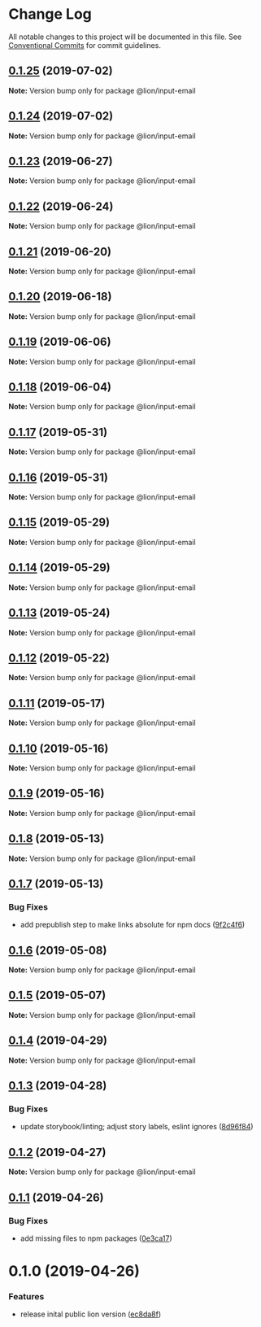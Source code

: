 # Change Log

All notable changes to this project will be documented in this file.
See [Conventional Commits](https://conventionalcommits.org) for commit guidelines.

## [0.1.25](https://github.com/ing-bank/lion/compare/@lion/input-email@0.1.24...@lion/input-email@0.1.25) (2019-07-02)

**Note:** Version bump only for package @lion/input-email





## [0.1.24](https://github.com/ing-bank/lion/compare/@lion/input-email@0.1.23...@lion/input-email@0.1.24) (2019-07-02)

**Note:** Version bump only for package @lion/input-email





## [0.1.23](https://github.com/ing-bank/lion/compare/@lion/input-email@0.1.22...@lion/input-email@0.1.23) (2019-06-27)

**Note:** Version bump only for package @lion/input-email





## [0.1.22](https://github.com/ing-bank/lion/compare/@lion/input-email@0.1.21...@lion/input-email@0.1.22) (2019-06-24)

**Note:** Version bump only for package @lion/input-email





## [0.1.21](https://github.com/ing-bank/lion/compare/@lion/input-email@0.1.20...@lion/input-email@0.1.21) (2019-06-20)

**Note:** Version bump only for package @lion/input-email





## [0.1.20](https://github.com/ing-bank/lion/compare/@lion/input-email@0.1.19...@lion/input-email@0.1.20) (2019-06-18)

**Note:** Version bump only for package @lion/input-email





## [0.1.19](https://github.com/ing-bank/lion/compare/@lion/input-email@0.1.18...@lion/input-email@0.1.19) (2019-06-06)

**Note:** Version bump only for package @lion/input-email





## [0.1.18](https://github.com/ing-bank/lion/compare/@lion/input-email@0.1.17...@lion/input-email@0.1.18) (2019-06-04)

**Note:** Version bump only for package @lion/input-email





## [0.1.17](https://github.com/ing-bank/lion/compare/@lion/input-email@0.1.16...@lion/input-email@0.1.17) (2019-05-31)

**Note:** Version bump only for package @lion/input-email





## [0.1.16](https://github.com/ing-bank/lion/compare/@lion/input-email@0.1.15...@lion/input-email@0.1.16) (2019-05-31)

**Note:** Version bump only for package @lion/input-email





## [0.1.15](https://github.com/ing-bank/lion/compare/@lion/input-email@0.1.14...@lion/input-email@0.1.15) (2019-05-29)

**Note:** Version bump only for package @lion/input-email





## [0.1.14](https://github.com/ing-bank/lion/compare/@lion/input-email@0.1.13...@lion/input-email@0.1.14) (2019-05-29)

**Note:** Version bump only for package @lion/input-email





## [0.1.13](https://github.com/ing-bank/lion/compare/@lion/input-email@0.1.12...@lion/input-email@0.1.13) (2019-05-24)

**Note:** Version bump only for package @lion/input-email





## [0.1.12](https://github.com/ing-bank/lion/compare/@lion/input-email@0.1.11...@lion/input-email@0.1.12) (2019-05-22)

**Note:** Version bump only for package @lion/input-email





## [0.1.11](https://github.com/ing-bank/lion/compare/@lion/input-email@0.1.10...@lion/input-email@0.1.11) (2019-05-17)

**Note:** Version bump only for package @lion/input-email





## [0.1.10](https://github.com/ing-bank/lion/compare/@lion/input-email@0.1.9...@lion/input-email@0.1.10) (2019-05-16)

**Note:** Version bump only for package @lion/input-email





## [0.1.9](https://github.com/ing-bank/lion/compare/@lion/input-email@0.1.8...@lion/input-email@0.1.9) (2019-05-16)

**Note:** Version bump only for package @lion/input-email





## [0.1.8](https://github.com/ing-bank/lion/compare/@lion/input-email@0.1.7...@lion/input-email@0.1.8) (2019-05-13)

**Note:** Version bump only for package @lion/input-email





## [0.1.7](https://github.com/ing-bank/lion/compare/@lion/input-email@0.1.6...@lion/input-email@0.1.7) (2019-05-13)


### Bug Fixes

* add prepublish step to make links absolute for npm docs ([9f2c4f6](https://github.com/ing-bank/lion/commit/9f2c4f6))





## [0.1.6](https://github.com/ing-bank/lion/compare/@lion/input-email@0.1.5...@lion/input-email@0.1.6) (2019-05-08)

**Note:** Version bump only for package @lion/input-email





## [0.1.5](https://github.com/ing-bank/lion/compare/@lion/input-email@0.1.4...@lion/input-email@0.1.5) (2019-05-07)

**Note:** Version bump only for package @lion/input-email





## [0.1.4](https://github.com/ing-bank/lion/compare/@lion/input-email@0.1.3...@lion/input-email@0.1.4) (2019-04-29)

**Note:** Version bump only for package @lion/input-email





## [0.1.3](https://github.com/ing-bank/lion/compare/@lion/input-email@0.1.2...@lion/input-email@0.1.3) (2019-04-28)


### Bug Fixes

* update storybook/linting; adjust story labels, eslint ignores ([8d96f84](https://github.com/ing-bank/lion/commit/8d96f84))





## [0.1.2](https://github.com/ing-bank/lion/compare/@lion/input-email@0.1.1...@lion/input-email@0.1.2) (2019-04-27)

**Note:** Version bump only for package @lion/input-email





## [0.1.1](https://github.com/ing-bank/lion/compare/@lion/input-email@0.1.0...@lion/input-email@0.1.1) (2019-04-26)


### Bug Fixes

* add missing files to npm packages ([0e3ca17](https://github.com/ing-bank/lion/commit/0e3ca17))





# 0.1.0 (2019-04-26)


### Features

* release inital public lion version ([ec8da8f](https://github.com/ing-bank/lion/commit/ec8da8f))
